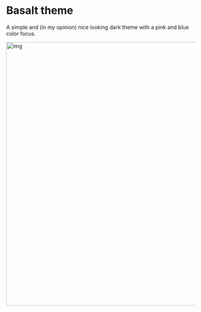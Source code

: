 # Basalt theme

A simple and (in my opinion) nice looking dark theme with a pink and blue color focus.

<img src="https://user-images.githubusercontent.com/50629201/193953090-11f95ce7-8330-471d-916c-947149b77fab.png" alt="img" width="700"/>
